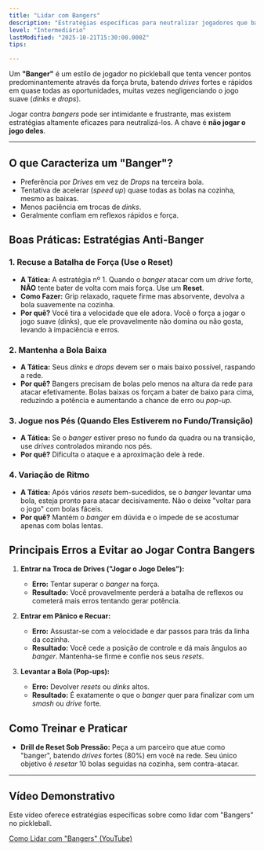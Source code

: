 ```yaml
---
title: "Lidar com Bangers"
description: "Estratégias específicas para neutralizar jogadores que batem forte o tempo todo (uso de resets, bloqueios, mudança de ritmo)."
level: "Intermediário"
lastModified: "2025-10-21T15:30:00.000Z"
tips:

---
```


Um **"Banger"** é um estilo de jogador no pickleball que tenta vencer pontos predominantemente através da força bruta, batendo *drives* fortes e rápidos em quase todas as oportunidades, muitas vezes negligenciando o jogo suave (*dinks* e *drops*).

Jogar contra *bangers* pode ser intimidante e frustrante, mas existem estratégias altamente eficazes para neutralizá-los. A chave é **não jogar o jogo deles**.

---

## O que Caracteriza um "Banger"?

* Preferência por *Drives* em vez de *Drops* na terceira bola.
* Tentativa de acelerar (*speed up*) quase todas as bolas na cozinha, mesmo as baixas.
* Menos paciência em trocas de *dinks*.
* Geralmente confiam em reflexos rápidos e força.

## Boas Práticas: Estratégias Anti-Banger

### 1. Recuse a Batalha de Força (Use o Reset)
* **A Tática:** A estratégia nº 1. Quando o *banger* atacar com um *drive* forte, **NÃO** tente bater de volta com mais força. Use um **Reset**.
* **Como Fazer:** Grip relaxado, raquete firme mas absorvente, devolva a bola suavemente na cozinha.
* **Por quê?** Você tira a velocidade que ele adora. Você o força a jogar o jogo suave (dinks), que ele provavelmente não domina ou não gosta, levando à impaciência e erros.

### 2. Mantenha a Bola Baixa
* **A Tática:** Seus *dinks* e *drops* devem ser o mais baixo possível, raspando a rede.
* **Por quê?** Bangers precisam de bolas pelo menos na altura da rede para atacar efetivamente. Bolas baixas os forçam a bater de baixo para cima, reduzindo a potência e aumentando a chance de erro ou *pop-up*.

### 3. Jogue nos Pés (Quando Eles Estiverem no Fundo/Transição)
* **A Tática:** Se o *banger* estiver preso no fundo da quadra ou na transição, use *drives* controlados mirando nos pés.
* **Por quê?** Dificulta o ataque e a aproximação dele à rede.

### 4. Variação de Ritmo
* **A Tática:** Após vários *resets* bem-sucedidos, se o *banger* levantar uma bola, esteja pronto para atacar decisivamente. Não o deixe "voltar para o jogo" com bolas fáceis.
* **Por quê?** Mantém o *banger* em dúvida e o impede de se acostumar apenas com bolas lentas.

## Principais Erros a Evitar ao Jogar Contra Bangers

1.  **Entrar na Troca de Drives ("Jogar o Jogo Deles"):**
    * **Erro:** Tentar superar o *banger* na força.
    * **Resultado:** Você provavelmente perderá a batalha de reflexos ou cometerá mais erros tentando gerar potência.

2.  **Entrar em Pânico e Recuar:**
    * **Erro:** Assustar-se com a velocidade e dar passos para trás da linha da cozinha.
    * **Resultado:** Você cede a posição de controle e dá mais ângulos ao *banger*. Mantenha-se firme e confie nos seus *resets*.

3.  **Levantar a Bola (Pop-ups):**
    * **Erro:** Devolver *resets* ou *dinks* altos.
    * **Resultado:** É exatamente o que o *banger* quer para finalizar com um *smash* ou *drive* forte.

## Como Treinar e Praticar

* **Drill de Reset Sob Pressão:** Peça a um parceiro que atue como "banger", batendo *drives* fortes (80%) em você na rede. Seu único objetivo é *resetar* 10 bolas seguidas na cozinha, sem contra-atacar.

---

## Vídeo Demonstrativo

Este vídeo oferece estratégias específicas sobre como lidar com "Bangers" no pickleball.

[Como Lidar com "Bangers" (YouTube)](https://www.youtube.com/watch?v=kYJtS5J-g4s)

